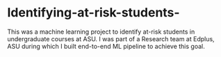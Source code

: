# Identifying-at-risk-students-
This was a machine learning project to identify at-risk students in undergraduate courses at ASU. I was part of a Research team at Edplus, ASU during which I built end-to-end ML pipeline to achieve this goal. 
